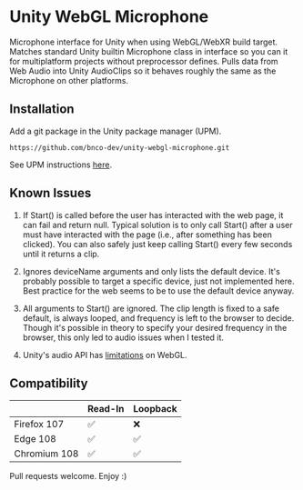 # Unity WebGL Microphone

Microphone interface for Unity when using WebGL/WebXR build target. Matches standard Unity builtin Microphone class in interface so you can it for multiplatform projects without preprocessor defines. Pulls data from Web Audio into Unity AudioClips so it behaves roughly the same as the Microphone on other platforms.

## Installation

Add a git package in the Unity package manager (UPM).

```
https://github.com/bnco-dev/unity-webgl-microphone.git
```

See UPM instructions [here](https://docs.unity3d.com/Manual/upm-ui-giturl.html).

## Known Issues

1) If Start() is called before the user has interacted with the web page,
it can fail and return null. Typical solution is to only call Start()
after a user must have interacted with the page (i.e., after something
has been clicked). You can also safely just keep calling Start() every
few seconds until it returns a clip.

2) Ignores deviceName arguments and only lists the default device. It's
probably possible to target a specific device, just not implemented here.
Best practice for the web seems to be to use the default device anyway.

3) All arguments to Start() are ignored. The clip length is fixed to
a safe default, is always looped, and frequency is left to the browser to
decide. Though it's possible in theory to specify your desired frequency
in the browser, this only led to audio issues when I tested it.

4) Unity's audio API has [limitations](https://docs.unity3d.com/Manual/webgl-audio.html) on WebGL.

## Compatibility

|              | Read-In            | Loopback           |
|--------------|--------------------|--------------------|
| Firefox 107  | :white_check_mark: | :x:                |
| Edge 108     | :white_check_mark: | :white_check_mark: |
| Chromium 108 | :white_check_mark: | :white_check_mark: |

Pull requests welcome. Enjoy :)